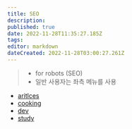 ```yaml
---
title: SEO
description: 
published: true
date: 2022-11-28T11:35:27.185Z
tags: 
editor: markdown
dateCreated: 2022-11-28T03:00:27.261Z
---
```


> - for robots (SEO)
> - 일반 사용자는 좌측 메뉴를 사용

- [aritlces](/aritlces)
- [cooking](/cooking)
- [dev](/dev)
- [study](/study)
